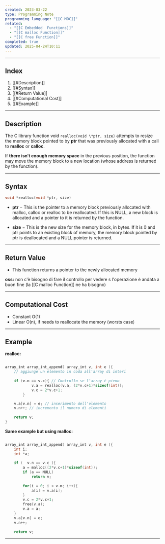 ```yaml
---
created: 2023-03-22
type: Programming Note
programming language: "[[C MOC]]"
related:
  - "[[C Embedded  Functions]]"
  - "[[C malloc Function]]"
  - "[[C free Function]]"
completed: true
updated: 2025-04-24T10:11
---
```

---
## Index
1. [[#Description]]
2. [[#Syntax]]
3. [[#Return Value]]
4. [[#Computational Cost]]
5. [[#Example]]

---
## Description

The C library function void ``realloc(void \*ptr, size)`` attempts to resize the memory block pointed to by **ptr** that was previously allocated with a call to **malloc** or **calloc**.

If **there isn’t enough memory space** in the previous position, the function may move the memory block to a new location (whose address is returned by the function).

---
## Syntax
```c
void *realloc(void *ptr, size)
```

- **ptr** − This is the pointer to a memory block previously allocated with malloc, calloc or realloc to be reallocated. If this is NULL, a new block is allocated and a pointer to it is returned by the function.

- **size** − This is the new size for the memory block, in bytes. If it is 0 and ptr points to an existing block of memory, the memory block pointed by ptr is deallocated and a NULL pointer is returned.

---
## Return Value
- This function returns a pointer to the newly allocated memory

**oss:** non c'è bisogno di fare il controllo per vedere s l'operazione è andata a buon fine (la [[C malloc Function]] ne ha bisogno)

---
## Computational Cost
- Constant O(1)
- Linear O(n), if needs to reallocate the memory (worsts case)

---
## Example

**realloc:**
```c

array_int array_int_append( array_int v, int e ){
	// aggiunge un elemento in coda all'array di interi
	
	if (v.n == v.c){ // Controllo se l'array è pieno 
			v.a = realloc(v.a, (2*v.c+1)*sizeof(int)); 
			v.c = 2*v.c+1;
		}

	v.a[v.n] = e; // inserimento dell'elemento
	v.n++; // incremento il numero di elementi
	
	return v;
}
```

**Same example but using malloc:**
```c

array_int array_int_append( array_int v, int e ){
	int i;
	int *a;
	
	if (  v.n == v.c ){
		a = malloc((2*v.c+1)*sizeof(int));
		if (a == NULL)
			return v;
		
		for(i = 0; i < v.n; i++){
			a[i] = v.a[i]; 
		}
		v.c = 2*v.c+1;
		free(v.a);
		v.a = a;
	}
	v.a[v.n] = e;
	v.n++;
	
	return v;
```

---